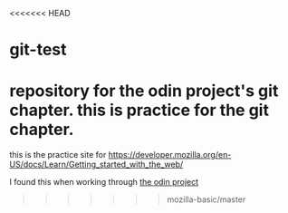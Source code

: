 <<<<<<< HEAD
# git-test
repository for the odin project's git chapter.
this is practice for the git chapter.
=======
this is the practice site for https://developer.mozilla.org/en-US/docs/Learn/Getting_started_with_the_web/

I found this when working through [the odin project](https://www.theodinproject.com)
>>>>>>> mozilla-basic/master
